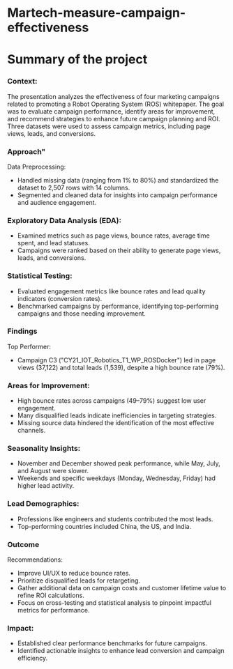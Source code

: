 # Martech-measure-campaign-effectiveness

# Summary of the project

### Context:
The presentation analyzes the effectiveness of four marketing campaigns related to promoting a Robot Operating System (ROS) whitepaper. The goal was to evaluate campaign performance, identify areas for improvement, and recommend strategies to enhance future campaign planning and ROI. Three datasets were used to assess campaign metrics, including page views, leads, and conversions.

### Approach"
Data Preprocessing:

- Handled missing data (ranging from 1% to 80%) and standardized the dataset to 2,507 rows with 14 columns.
- Segmented and cleaned data for insights into campaign performance and audience engagement.

### Exploratory Data Analysis (EDA):

* Examined metrics such as page views, bounce rates, average time spent, and lead statuses.
* Campaigns were ranked based on their ability to generate page views, leads, and conversions.

### Statistical Testing:

* Evaluated engagement metrics like bounce rates and lead quality indicators (conversion rates).
* Benchmarked campaigns by performance, identifying top-performing campaigns and those needing improvement.

### Findings

Top Performer:

* Campaign C3 ("CY21_IOT_Robotics_T1_WP_ROSDocker") led in page views (37,122) and total leads (1,539), despite a high bounce rate (79%).


### Areas for Improvement:

* High bounce rates across campaigns (49–79%) suggest low user engagement.
* Many disqualified leads indicate inefficiencies in targeting strategies.
* Missing source data hindered the identification of the most effective channels.

### Seasonality Insights:

* November and December showed peak performance, while May, July, and August were slower.
* Weekends and specific weekdays (Monday, Wednesday, Friday) had higher lead activity.

### Lead Demographics:

* Professions like engineers and students contributed the most leads.
* Top-performing countries included China, the US, and India.

### Outcome

Recommendations:

* Improve UI/UX to reduce bounce rates.
* Prioritize disqualified leads for retargeting.
* Gather additional data on campaign costs and customer lifetime value to refine ROI calculations.
* Focus on cross-testing and statistical analysis to pinpoint impactful metrics for performance.

### Impact:

* Established clear performance benchmarks for future campaigns.
* Identified actionable insights to enhance lead conversion and campaign efficiency.
